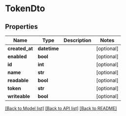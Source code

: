 # TokenDto

## Properties

| Name           | Type         | Description | Notes      |
| -------------- | ------------ | ----------- | ---------- |
| **created_at** | **datetime** |             | [optional] |
| **enabled**    | **bool**     |             | [optional] |
| **id**         | **int**      |             | [optional] |
| **name**       | **str**      |             | [optional] |
| **readable**   | **bool**     |             | [optional] |
| **token**      | **str**      |             | [optional] |
| **writeable**  | **bool**     |             | [optional] |

[[Back to Model list]](../README.md#documentation-for-models) [[Back to API list]](../README.md#documentation-for-api-endpoints) [[Back to README]](../README.md)
